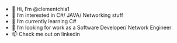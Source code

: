 - 👋 Hi, I’m @clementchia1
- 👀 I’m interested in C#/ JAVA/ Networking stuff
- 🌱 I’m currently learning C#
- 💞️ I’m looking for work as a Software Developer/ Network Engineer
- 📫 Check me out on linkedin
